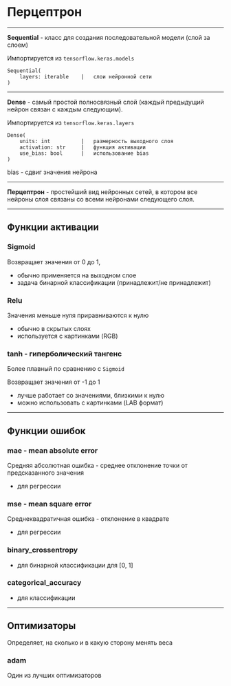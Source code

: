 # Перцептрон

---
**Sequential** - класс для создания последовательной модели (слой за слоем)

Импортируется из `tensorflow.keras.models`
```
Sequential(
    layers: iterable    |   слои нейронной сети
)

```
---
**Dense** - самый простой полносвязный слой (каждый предыдущий нейрон связан с каждым следующим).

Импортируется из `tensorflow.keras.layers`
```
Dense(
    units: int          |   размерность выходного слоя
    activation: str     |   функция активации
    use_bias: bool      |   использование bias
)
```
bias - сдвиг значения нейрона 

---
**Перцептрон** - простейший вид нейронных сетей, в котором все нейроны слоя связаны со всеми нейронами следующего слоя.

---

## Функции активации

### Sigmoid
Возвращает значения от 0 до 1, 
* обычно применяется на выходном слое
* задача бинарной классификации (принадлежит/не принадлежит)

### Relu
Значения меньше нуля приравниваются к нулю 
* обычно в скрытых слоях 
* используется с картинками (RGB)

### tanh - гиперболический тангенс 
Более плавный по сравнению с `Sigmoid`

Возвращает значения от -1 до 1 
* лучше работает со значениями, близкими к нулю
* можно использовать с картинками (LAB формат)
---
## Функции ошибок 

### mae - mean absolute error
Средняя абсолютная ошибка - среднее отклонение точки от предсказанного значения
* для регрессии

### mse - mean square error 
Среднеквадратичная ошибка - отклонение в квадрате
* для регрессии

### binary_crossentropy 
* для бинарной классификации для [0, 1]

### categorical_accuracy
* для классификации
---
## Оптимизаторы
Определяет, на сколько и в какую сторону менять веса
### adam 
Один из лучших оптимизаторов
